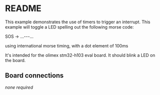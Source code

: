 # README

This example demonstrates the use of timers to trigger an interrupt. This
example will toggle a LED spelling out the following morse code:

SOS -> ...---...

using international morse timing, with a dot element of 100ms

It's intended for the olimex stm32-h103 eval board. It should blink
a LED on the board.

## Board connections

*none required*
